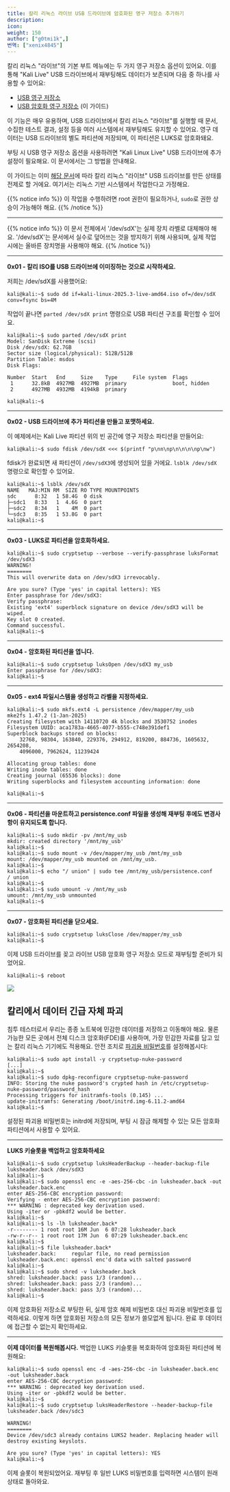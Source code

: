 ```yaml
---
title: 칼리 리눅스 라이브 USB 드라이브에 암호화된 영구 저장소 추가하기
description:
icon:
weight: 150
author: ["g0tmi1k",]
번역: ["xenix4845"]
---
```


<!--
이것은 이전에 열렸던 칼리 도조 워크숍이에요

이 워크숍에서는 USB 장치에서 칼리 리눅스를 부팅할 때 사용할 수 있는 다양한 기능을 살펴볼 거예요. 영구 저장소, LUKS 암호화된 영구 저장소 생성, 그리고 USB 드라이브의 "LUKS 날리기" 기능까지 알아볼 거예요. 기본 칼리 리눅스 ISO(1.0.7 버전 이상)는 USB 암호화된 영구 저장소를 지원해요.
-->

칼리 리눅스 "라이브"의 기본 부트 메뉴에는 두 가지 영구 저장소 옵션이 있어요. 이를 통해 "Kali Live" USB 드라이브에서 재부팅해도 데이터가 보존되며 다음 중 하나를 사용할 수 있어요:

- [USB 영구 저장소](/docs/usb/usb-persistence/)
- [USB 암호화 영구 저장소](/docs/usb/usb-persistence-encryption/) (이 가이드)

이 기능은 매우 유용하며, USB 드라이브에서 칼리 리눅스 "라이브"를 실행할 때 문서, 수집한 테스트 결과, 설정 등을 여러 시스템에서 재부팅해도 유지할 수 있어요. 영구 데이터는 USB 드라이브의 별도 파티션에 저장되며, 이 파티션은 LUKS로 암호화돼요.

부팅 시 USB 영구 저장소 옵션을 사용하려면 "Kali Linux Live" USB 드라이브에 추가 설정이 필요해요. 이 문서에서는 그 방법을 안내해요.

이 가이드는 이미 [해당 문서](/docs/usb/live-usb-install-with-windows/)에 따라 칼리 리눅스 "라이브" USB 드라이브를 만든 상태를 전제로 할 거에요. 여기서는 리눅스 기반 시스템에서 작업한다고 가정해요.

{{% notice info %}}
이 작업을 수행하려면 root 권한이 필요하거나, `sudo`로 권한 상승이 가능해야 해요.
{{% /notice %}}

---

{{% notice info %}}
이 문서 전체에서 '/dev/sdX'는 실제 장치 라벨로 대체해야 해요. '/dev/sdX'는 문서에서 실수로 덮어쓰는 것을 방지하기 위해 사용되며, 실제 작업 시에는 올바른 장치명을 사용해야 해요.
{{% /notice %}}

---

**0x01 - 칼리 ISO를 USB 드라이브에 이미징하는 것으로 시작하세요.**

저희는 /dev/sdX를 사용했어요:

```console
kali@kali:~$ sudo dd if=kali-linux-2025.3-live-amd64.iso of=/dev/sdX conv=fsync bs=4M
```

작업이 끝나면 `parted /dev/sdX print` 명령으로 USB 파티션 구조를 확인할 수 있어요.

```console
kali@kali:~$ sudo parted /dev/sdX print
Model: SanDisk Extreme (scsi)
Disk /dev/sdX: 62.7GB
Sector size (logical/physical): 512B/512B
Partition Table: msdos
Disk Flags:

Number  Start   End     Size    Type     File system  Flags
 1      32.8kB  4927MB  4927MB  primary               boot, hidden
 2      4927MB  4932MB  4194kB  primary

kali@kali:~$
```

---

**0x02 - USB 드라이브에 추가 파티션을 만들고 포맷하세요.**

이 예제에서는 Kali Live 파티션 위의 빈 공간에 영구 저장소 파티션을 만들어요:

```console
kali@kali:~$ sudo fdisk /dev/sdX <<< $(printf "p\nn\np\n\n\n\np\nw")
```

fdisk가 완료되면 새 파티션이 `/dev/sdX3`에 생성되어 있을 거에요. `lsblk /dev/sdX` 명령으로 확인할 수 있어요.

```console
kali@kali:~$ lsblk /dev/sdX
NAME   MAJ:MIN RM  SIZE RO TYPE MOUNTPOINTS
sdc      8:32   1 58.4G  0 disk
├─sdc1   8:33   1  4.6G  0 part
├─sdc2   8:34   1    4M  0 part
└─sdc3   8:35   1 53.8G  0 part
kali@kali:~$
```

---

**0x03 - LUKS로 파티션을 암호화하세요.**

```console
kali@kali:~$ sudo cryptsetup --verbose --verify-passphrase luksFormat /dev/sdX3
WARNING!
========
This will overwrite data on /dev/sdX3 irrevocably.

Are you sure? (Type 'yes' in capital letters): YES
Enter passphrase for /dev/sdX3:
Verify passphrase:
Existing 'ext4' superblock signature on device /dev/sdX3 will be wiped.
Key slot 0 created.
Command successful.
kali@kali:~$
```

---

**0x04 - 암호화된 파티션을 엽니다.**

```console
kali@kali:~$ sudo cryptsetup luksOpen /dev/sdX3 my_usb
Enter passphrase for /dev/sdX3:
kali@kali:~$
```

---

**0x05 - ext4 파일시스템을 생성하고 라벨을 지정하세요.**

```console
kali@kali:~$ sudo mkfs.ext4 -L persistence /dev/mapper/my_usb
mke2fs 1.47.2 (1-Jan-2025)
Creating filesystem with 14110720 4k blocks and 3530752 inodes
Filesystem UUID: aca1783a-4665-4077-b555-c748e391def1
Superblock backups stored on blocks:
	32768, 98304, 163840, 229376, 294912, 819200, 884736, 1605632, 2654208,
	4096000, 7962624, 11239424

Allocating group tables: done
Writing inode tables: done
Creating journal (65536 blocks): done
Writing superblocks and filesystem accounting information: done

kali@kali:~$
```

---

**0x06 - 파티션을 마운트하고 persistence.conf 파일을 생성해 재부팅 후에도 변경사항이 유지되도록 합니다.**

```console
kali@kali:~$ sudo mkdir -pv /mnt/my_usb
mkdir: created directory '/mnt/my_usb'
kali@kali:~$
kali@kali:~$ sudo mount -v /dev/mapper/my_usb /mnt/my_usb
mount: /dev/mapper/my_usb mounted on /mnt/my_usb.
kali@kali:~$
kali@kali:~$ echo "/ union" | sudo tee /mnt/my_usb/persistence.conf
/ union
kali@kali:~$
kali@kali:~$ sudo umount -v /mnt/my_usb
umount: /mnt/my_usb unmounted
kali@kali:~$
```

---

**0x07 - 암호화된 파티션을 닫으세요.**

```console
kali@kali:~$ sudo cryptsetup luksClose /dev/mapper/my_usb
kali@kali:~$
```

이제 USB 드라이브를 꽂고 라이브 USB 암호화 영구 저장소 모드로 재부팅할 준비가 되었어요.

```console
kali@kali:~$ reboot
```

![](kali-live-usb-encrypted-persistence.jpg)

## 칼리에서 데이터 긴급 자체 파괴

<!-- Kali Boot Nuke -->

침투 테스터로서 우리는 종종 노트북에 민감한 데이터를 저장하고 이동해야 해요. 물론 가능한 모든 곳에서 전체 디스크 암호화(FDE)를 사용하며, 가장 민감한 자료를 담고 있는 칼리 리눅스 기기에도 적용해요. 안전 조치로 [파괴용 비밀번호](/blog/nuke-kali-linux-luks/)를 설정해봅시다:

```console
kali@kali:~$ sudo apt install -y cryptsetup-nuke-password
[...]
kali@kali:~$
kali@kali:~$ sudo dpkg-reconfigure cryptsetup-nuke-password
INFO: Storing the nuke password's crypted hash in /etc/cryptsetup-nuke-password/password_hash
Processing triggers for initramfs-tools (0.145) ...
update-initramfs: Generating /boot/initrd.img-6.11.2-amd64
kali@kali:~$
```

설정된 파괴용 비밀번호는 initrd에 저장되며, 부팅 시 잠금 해제할 수 있는 모든 암호화 파티션에서 사용할 수 있어요.

---

**LUKS 키슬롯을 백업하고 암호화하세요**

```console
kali@kali:~$ sudo cryptsetup luksHeaderBackup --header-backup-file luksheader.back /dev/sdX3
kali@kali:~$
kali@kali:~$ sudo openssl enc -e -aes-256-cbc -in luksheader.back -out luksheader.back.enc
enter AES-256-CBC encryption password:
Verifying - enter AES-256-CBC encryption password:
*** WARNING : deprecated key derivation used.
Using -iter or -pbkdf2 would be better.
kali@kali:~$
kali@kali:~$ ls -lh luksheader.back*
-r-------- 1 root root 16M Jun  6 07:28 luksheader.back
-rw-r--r-- 1 root root 17M Jun  6 07:29 luksheader.back.enc
kali@kali:~$
kali@kali:~$ file luksheader.back*
luksheader.back:     regular file, no read permission
luksheader.back.enc: openssl enc'd data with salted password
kali@kali:~$
kali@kali:~$ sudo shred -v luksheader.back
shred: luksheader.back: pass 1/3 (random)...
shred: luksheader.back: pass 2/3 (random)...
shred: luksheader.back: pass 3/3 (random)...
kali@kali:~$
```

이제 암호화된 저장소로 부팅한 뒤, 실제 암호 해제 비밀번호 대신 파괴용 비밀번호를 입력하세요. 이렇게 하면 암호화된 저장소의 모든 정보가 쓸모없게 됩니다. 완료 후 데이터에 접근할 수 없는지 확인하세요.

---

**이제 데이터를 복원해봅시다.** 백업한 LUKS 키슬롯을 복호화하여 암호화된 파티션에 복원해요:

```console
kali@kali:~$ sudo openssl enc -d -aes-256-cbc -in luksheader.back.enc -out luksheader.back
enter AES-256-CBC decryption password:
*** WARNING : deprecated key derivation used.
Using -iter or -pbkdf2 would be better.
kali@kali:~$
kali@kali:~$ sudo cryptsetup luksHeaderRestore --header-backup-file luksheader.back /dev/sdc3

WARNING!
========
Device /dev/sdc3 already contains LUKS2 header. Replacing header will destroy existing keyslots.

Are you sure? (Type 'yes' in capital letters): YES
kali@kali:~$
```

이제 슬롯이 복원되었어요. 재부팅 후 일반 LUKS 비밀번호를 입력하면 시스템이 원래 상태로 돌아와요.

